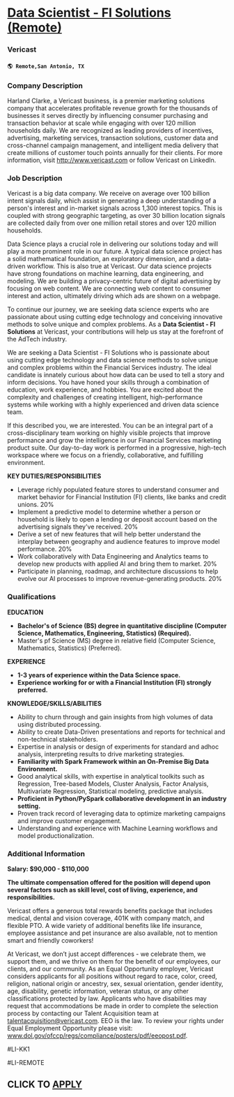 # [Data Scientist - FI Solutions (Remote)](https://www.remotewlb.com/apply/data-scientist-fi-solutions-remote-112314)  
### Vericast  
#### `🌎 Remote,San Antonio, TX`  

### **Company Description**

Harland Clarke, a Vericast business, is a premier marketing solutions company that accelerates profitable revenue growth for the thousands of businesses it serves directly by influencing consumer purchasing and transaction behavior at scale while engaging with over 120 million households daily. We are recognized as leading providers of incentives, advertising, marketing services, transaction solutions, customer data and cross-channel campaign management, and intelligent media delivery that create millions of customer touch points annually for their clients. For more information, visit http://www.vericast.com or follow Vericast on LinkedIn.

###  **Job Description**

Vericast is a big data company. We receive on average over 100 billion intent signals daily, which assist in generating a deep understanding of a person's interest and in-market signals across 1,300 interest topics. This is coupled with strong geographic targeting, as over 30 billion location signals are collected daily from over one million retail stores and over 120 million households.  
  
Data Science plays a crucial role in delivering our solutions today and will play a more prominent role in our future. A typical data science project has a solid mathematical foundation, an exploratory dimension, and a data-driven workflow. This is also true at Vericast. Our data science projects have strong foundations on machine learning, data engineering, and modeling. We are building a privacy-centric future of digital advertising by focusing on web content. We are connecting web content to consumer interest and action, ultimately driving which ads are shown on a webpage.  
  
To continue our journey, we are seeking data science experts who are passionate about using cutting edge technology and conceiving innovative methods to solve unique and complex problems. As a **Data Scientist - FI Solutions** at Vericast, your contributions will help us stay at the forefront of the AdTech industry.  
  
We are seeking a Data Scientist - FI Solutions who is passionate about using cutting edge technology and data science methods to solve unique and complex problems within the Financial Services industry. The ideal candidate is innately curious about how data can be used to tell a story and inform decisions. You have honed your skills through a combination of education, work experience, and hobbies. You are excited about the complexity and challenges of creating intelligent, high-performance systems while working with a highly experienced and driven data science team.  
  
If this described you, we are interested. You can be an integral part of a cross-disciplinary team working on highly visible projects that improve performance and grow the intelligence in our Financial Services marketing product suite. Our day-to-day work is performed in a progressive, high-tech workspace where we focus on a friendly, collaborative, and fulfilling environment.

 **KEY DUTIES/RESPONSIBILITIES**

  * Leverage richly populated feature stores to understand consumer and market behavior for Financial Institution (FI) clients, like banks and credit unions. 20%
  * Implement a predictive model to determine whether a person or household is likely to open a lending or deposit account based on the advertising signals they've received. 20%
  * Derive a set of new features that will help better understand the interplay between geography and audience features to improve model performance. 20%
  * Work collaboratively with Data Engineering and Analytics teams to develop new products with applied AI and bring them to market. 20%
  * Participate in planning, roadmap, and architecture discussions to help evolve our AI processes to improve revenue-generating products. 20%

###  **Qualifications**

 **EDUCATION**

  *  **Bachelor's of Science (BS) degree in quantitative discipline (Computer Science, Mathematics, Engineering, Statistics) (Required).**
  * Master's pf Science (MS) degree in relative field (Computer Science, Mathematics, Statistics) (Preferred).

 **EXPERIENCE**

  *  **1-3 years of experience within the Data Science space.**
  *  **Experience working for or with a Financial Institution (FI) strongly preferred.**

 **KNOWLEDGE/SKILLS/ABILITIES**

  * Ability to churn through and gain insights from high volumes of data using distributed processing.
  * Ability to create Data-Driven presentations and reports for technical and non-technical stakeholders.
  * Expertise in analysis or design of experiments for standard and adhoc analysis, interpreting results to drive marketing strategies.
  *  **Familiarity with Spark Framework within an On-Premise Big Data Environment.**
  * Good analytical skills, with expertise in analytical toolkits such as Regression, Tree-based Models, Cluster Analysis, Factor Analysis, Multivariate Regression, Statistical modeling, predictive analysis.
  *  **Proficient in Python/PySpark collaborative development in an industry setting.**
  * Proven track record of leveraging data to optimize marketing campaigns and improve customer engagement.
  * Understanding and experience with Machine Learning workflows and model productionalization.

### **Additional Information**

 **Salary: $90,000 - $110,000**

  
**The ultimate compensation offered for the position will depend upon several factors such as skill level, cost of living, experience, and responsibilities.**

Vericast offers a generous total rewards benefits package that includes medical, dental and vision coverage, 401K with company match, and flexible PTO. A wide variety of additional benefits like life insurance, employee assistance and pet insurance are also available, not to mention smart and friendly coworkers!

At Vericast, we don’t just accept differences - we celebrate them, we support them, and we thrive on them for the benefit of our employees, our clients, and our community. As an Equal Opportunity employer, Vericast considers applicants for all positions without regard to race, color, creed, religion, national origin or ancestry, sex, sexual orientation, gender identity, age, disability, genetic information, veteran status, or any other classifications protected by law. Applicants who have disabilities may request that accommodations be made in order to complete the selection process by contacting our Talent Acquisition team at talentacquisition@vericast.com. EEO is the law. To review your rights under Equal Employment Opportunity please visit: www.dol.gov/ofccp/regs/compliance/posters/pdf/eeopost.pdf.

#LI-KK1

#LI-REMOTE

  
## CLICK TO [APPLY](https://www.remotewlb.com/apply/data-scientist-fi-solutions-remote-112314)

